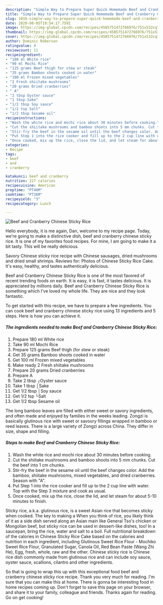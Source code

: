 ```yaml
---
description: "Simple Way to Prepare Super Quick Homemade Beef and Cranberry Chinese Sticky Rice"
title: "Simple Way to Prepare Super Quick Homemade Beef and Cranberry Chinese Sticky Rice"
slug: 1016-simple-way-to-prepare-super-quick-homemade-beef-and-cranberry-chinese-sticky-rice
date: 2020-08-05T19:54:17.759Z
image: https://img-global.cpcdn.com/recipes/4585751472766976/751x532cq70/beef-and-cranberry-chinese-sticky-rice-recipe-main-photo.jpg
thumbnail: https://img-global.cpcdn.com/recipes/4585751472766976/751x532cq70/beef-and-cranberry-chinese-sticky-rice-recipe-main-photo.jpg
cover: https://img-global.cpcdn.com/recipes/4585751472766976/751x532cq70/beef-and-cranberry-chinese-sticky-rice-recipe-main-photo.jpg
author: Dominic Roberson
ratingvalue: 4
reviewcount: 11
recipeingredient:
- "180 ml White rice"
- "90 ml Mochi Rice"
- "125 grams Beef thigh for stew or steak"
- "35 grams Bamboo shoots cooked in water"
- "100 ml Frozen mixed vegetables"
- "2 Fresh shiitake mushrooms"
- "20 grams Dried cranberries"
- " A"
- "2 tbsp Oyster sauce"
- "1 tbsp Sake"
- "1/2 tbsp Soy sauce"
- "1/2 tsp Salt"
- "1/2 tbsp Sesame oil"
recipeinstructions:
- "Wash the white rice and mochi rice about 30 minutes before cooking."
- "Cut the shiitake mushrooms and bamboo shoots into 5 mm chunks. Cut the beef into 1 cm chunks."
- "Stir-fry the beef in the sesame oil until the beef changes color. Add the bamboo, shiitake mushrooms, mixed vegetables, and dried cranberries. Season with &#34;A&#34;."
- "Put Step 1 into the rice cooker and fill up to the 2 cup line with water. Top with the Step 3 mixture and cook as usual."
- "Once cooked, mix up the rice, close the lid, and let steam for about 5-10 minutes to finish."
categories:
- Recipe
tags:
- beef
- and
- cranberry

katakunci: beef and cranberry 
nutrition: 227 calories
recipecuisine: American
preptime: "PT40M"
cooktime: "PT36M"
recipeyield: "3"
recipecategory: Lunch

---
```



![Beef and Cranberry Chinese Sticky Rice](https://img-global.cpcdn.com/recipes/4585751472766976/751x532cq70/beef-and-cranberry-chinese-sticky-rice-recipe-main-photo.jpg)

Hello everybody, it is me again, Dan, welcome to my recipe page. Today, we're going to make a distinctive dish, beef and cranberry chinese sticky rice. It is one of my favorites food recipes. For mine, I am going to make it a bit tasty. This will be really delicious.

Savory Chinese sticky rice recipe with Chinese sausages, dried mushrooms and dried small shrimps. Reviews for: Photos of Chinese Sticky Rice Cake. It&#39;s easy, healthy, and tastes authentically delicious.

Beef and Cranberry Chinese Sticky Rice is one of the most favored of recent trending foods on earth. It is easy, it is fast, it tastes delicious. It is appreciated by millions daily. Beef and Cranberry Chinese Sticky Rice is something which I've loved my whole life. They are nice and they look fantastic.


To get started with this recipe, we have to prepare a few ingredients. You can cook beef and cranberry chinese sticky rice using 13 ingredients and 5 steps. Here is how you can achieve it.

<!--inarticleads1-->

##### The ingredients needed to make Beef and Cranberry Chinese Sticky Rice:

1. Prepare 180 ml White rice
1. Take 90 ml Mochi Rice
1. Prepare 125 grams Beef thigh (for stew or steak)
1. Get 35 grams Bamboo shoots cooked in water
1. Get 100 ml Frozen mixed vegetables
1. Make ready 2 Fresh shiitake mushrooms
1. Prepare 20 grams Dried cranberries
1. Prepare  A
1. Take 2 tbsp ┌Oyster sauce
1. Take 1 tbsp │Sake
1. Get 1/2 tbsp │Soy sauce
1. Get 1/2 tsp └Salt
1. Get 1/2 tbsp Sesame oil


The long bamboo leaves are filled with either sweet or savory ingredients, and often made and enjoyed by families in the weeks leading. Zongzi is basically glutinous rice with sweet or savoury fillings wrapped in bamboo or reed leaves. There is a large variety of Zongzi across China. They differ in size, shape and filling. 

<!--inarticleads2-->

##### Steps to make Beef and Cranberry Chinese Sticky Rice:

1. Wash the white rice and mochi rice about 30 minutes before cooking.
1. Cut the shiitake mushrooms and bamboo shoots into 5 mm chunks. Cut the beef into 1 cm chunks.
1. Stir-fry the beef in the sesame oil until the beef changes color. Add the bamboo, shiitake mushrooms, mixed vegetables, and dried cranberries. Season with &#34;A&#34;.
1. Put Step 1 into the rice cooker and fill up to the 2 cup line with water. Top with the Step 3 mixture and cook as usual.
1. Once cooked, mix up the rice, close the lid, and let steam for about 5-10 minutes to finish.


Sticky rice, a.k.a. glutinous rice, is a sweet Asian rice that becomes sticky when cooked. The key to making a When you think of rice, you likely think of it as a side dish served along an Asian main like General Tso&#39;s chicken or Mongolian beef, but sticky rice can be used in dessert-like dishes, too! In a saucepan, bring the rice, water and salt to a boil. Full nutritional breakdown of the calories in Chinese Sticky Rice Cake based on the calories and nutrition in each ingredient, including Glutinous Sweet Rice Flour - Mochiko Sweet Rice Flour, Granulated Sugar, Canola Oil, Red Bean Paste (Wang Zhi He), Egg, fresh, whole, raw and the other. Chinese sticky rice is Chinese rice dish commonly made from glutinous rice and can include soy sauce, oyster sauce, scallions, cilantro and other ingredients. 

So that is going to wrap this up with this exceptional food beef and cranberry chinese sticky rice recipe. Thank you very much for reading. I'm sure that you can make this at home. There is gonna be interesting food in home recipes coming up. Don't forget to save this page on your browser, and share it to your family, colleague and friends. Thanks again for reading. Go on get cooking!
